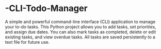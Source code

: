 # -CLI-Todo-Manager
A simple and powerful command-line interface (CLI) application to manage your to-do tasks. This Python project allows you to add tasks, set priorities, and assign due dates. You can also mark tasks as completed, delete or edit existing tasks, and view overdue tasks. All tasks are saved persistently to a text file for future use.

